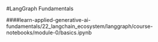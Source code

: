 #LangGraph Fundamentals

####learn-applied-generative-ai-fundamentals/22_langchain_ecosystem/langgraph/course-notebooks/module-0/basics.ipynb
